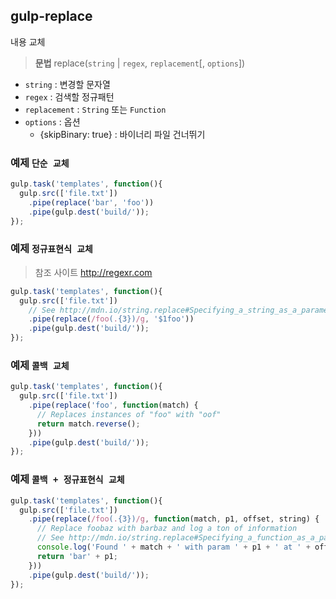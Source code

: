 gulp-replace
------------------------------------------------------------
내용 교체

> **문법**
> replace(`string` | `regex`, `replacement`[, `options`])
- `string` : 변경할 문자열
- `regex` : 검색할 정규패턴
- `replacement` : `String` 또는 `Function`
- `options` : 옵션
    + {skipBinary: true} : 바이너리 파일 건너뛰기

### 예제 `단순 교체`

```javascript
gulp.task('templates', function(){
  gulp.src(['file.txt'])
    .pipe(replace('bar', 'foo'))
    .pipe(gulp.dest('build/'));
});
```

### 예제 `정규표현식 교체`

> 참조 사이트 http://regexr.com

```javascript
gulp.task('templates', function(){
  gulp.src(['file.txt'])
    // See http://mdn.io/string.replace#Specifying_a_string_as_a_parameter 
    .pipe(replace(/foo(.{3})/g, '$1foo'))
    .pipe(gulp.dest('build/'));
});
```

### 예제 `콜백 교체`

```javascript
gulp.task('templates', function(){
  gulp.src(['file.txt'])
    .pipe(replace('foo', function(match) {
      // Replaces instances of "foo" with "oof" 
      return match.reverse();
    }))
    .pipe(gulp.dest('build/'));
});
```

### 예제 `콜백 + 정규표현식 교체`

```javascript
gulp.task('templates', function(){
  gulp.src(['file.txt'])
    .pipe(replace(/foo(.{3})/g, function(match, p1, offset, string) {
      // Replace foobaz with barbaz and log a ton of information 
      // See http://mdn.io/string.replace#Specifying_a_function_as_a_parameter 
      console.log('Found ' + match + ' with param ' + p1 + ' at ' + offset + ' inside of ' + string);
      return 'bar' + p1;
    }))
    .pipe(gulp.dest('build/'));
});
```
